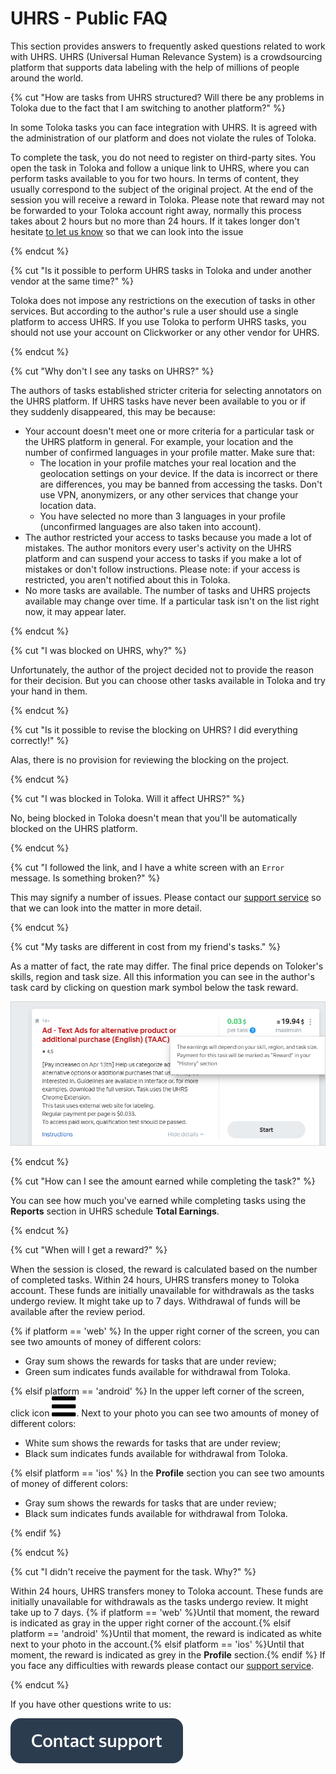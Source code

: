 # UHRS - Public FAQ

This section provides answers to frequently asked questions related to work with UHRS. UHRS (Universal Human Relevance System) is a crowdsourcing platform that supports data labeling with the help of millions of people around the world.

{% cut "How are tasks from UHRS structured? Will there be any problems in Toloka due to the fact that I am switching to another platform?" %}

In some Toloka tasks you can face integration with UHRS. It is agreed with the administration of our platform and does not violate the rules of Toloka.

To complete the task, you do not need to register on third-party sites. You open the task in Toloka and follow a unique link to UHRS, where you can perform tasks available to you for two hours. In terms of content, they usually correspond to the subject of the original project. At the end of the session you will receive a reward in Toloka. Please note that reward may not be forwarded to your Toloka account right away, normally this process takes about 2 hours but no more than 24 hours. If it takes longer don't hesitate [to let us know](troubleshooting/support.md#contact) so that we can look into the issue

{% endcut %}

{% cut "Is it possible to perform UHRS tasks in Toloka and under another vendor at the same time?" %}

Toloka does not impose any restrictions on the execution of tasks in other services. But according to the author's rule a user should use a single platform to access UHRS. If you use Toloka to perform UHRS tasks, you should not use your account on Clickworker or any other vendor for UHRS.

{% endcut %}

{% cut "Why don't I see any tasks on UHRS?" %}

The authors of tasks established stricter criteria for selecting annotators on the UHRS platform. If UHRS tasks have never been available to you or if they suddenly disappeared, this may be because:

- Your account doesn't meet one or more criteria for a particular task or the UHRS platform in general. For example, your location and the number of confirmed languages in your profile matter.
  Make sure that:
  - The location in your profile matches your real location and the geolocation settings on your device. If the data is incorrect or there are differences, you may be banned from accessing the tasks.
    Don't use VPN, anonymizers, or any other services that change your location data.
  - You have selected no more than 3 languages in your profile (unconfirmed languages are also taken into account).
- The author restricted your access to tasks because you made a lot of mistakes. The author monitors every user's activity on the UHRS platform and can suspend your access to tasks if you make a lot of mistakes or don't follow instructions. Please note: if your access is restricted, you aren't notified about this in Toloka.
- No more tasks are available. The number of tasks and UHRS projects available may change over time. If a particular task isn't on the list right now, it may appear later.

{% endcut %}

{% cut "I was blocked on UHRS, why?" %}

Unfortunately, the author of the project decided not to provide the reason for their decision. Вut you can choose other tasks available in Toloka and try your hand in them.

{% endcut %}

{% cut "Is it possible to revise the blocking on UHRS? I did everything correctly!" %}

Alas, there is no provision for reviewing the blocking on the project.

{% endcut %}

{% cut "I was blocked in Toloka. Will it affect UHRS?" %}

No, being blocked in Toloka doesn't mean that you'll be automatically blocked on the UHRS platform.

{% endcut %}

{% cut "I followed the link, and I have a white screen with an `Error` message. Is something broken?" %}

This may signify a number of issues. Please contact our [support service](troubleshooting/support.md#contact) so that we can look into the matter in more detail.

{% endcut %}

{% cut "My tasks are different in cost from my friend's tasks." %}

As a matter of fact, the rate may differ. The final price depends on Toloker's skills, region and task size. All this information you can see in the author's task card by clicking on question mark symbol below the task reward.

![](assets/cost.png)

{% endcut %}

{% cut "How can I see the amount earned while completing the task?" %}

You can see how much you've earned while completing tasks using the **Reports** section in UHRS schedule **Total Earnings**.

{% endcut %}

{% cut "When will I get a reward?" %}

When the session is closed, the reward is calculated based on the number of completed tasks. Within 24 hours, UHRS transfers money to Toloka account. These funds are initially unavailable for withdrawals as the tasks undergo review. It might take up to 7 days. Withdrawal of funds will be available after the review period.

{% if platform == 'web' %}
In the upper right corner of the screen, you can see two amounts of money of different colors:

* Gray sum shows the rewards for tasks that are under review;
* Green sum indicates funds available for withdrawal from Toloka.

{% elsif platform == 'android' %}
In the upper left corner of the screen, click icon ![](assets/menu.svg). Next to your photo you can see two amounts of money of different colors:

* White sum shows the rewards for tasks that are under review;
* Black sum indicates funds available for withdrawal from Toloka.

{% elsif platform == 'ios' %}
In the **Profile** section you can see two amounts of money of different colors:
* Gray sum shows the rewards for tasks that are under review;
* Black sum indicates funds available for withdrawal from Toloka.

{% endif %}

{% endcut %}

{% cut "I didn't receive the payment for the task. Why?" %}

Within 24 hours, UHRS transfers money to Toloka account. These funds are initially unavailable for withdrawals as the tasks undergo review. It might take up to 7 days. {% if platform == 'web' %}Until that moment, the reward is indicated as gray in the upper right corner of the account.{% elsif platform == 'android' %}Until that moment, the reward is indicated as white next to your photo in the account.{% elsif platform == 'ios' %}Until that moment, the reward is indicated as grey in the **Profile** section.{% endif %} If you face any difficulties with rewards please contact our [support service](troubleshooting/support.md#contact).

{% endcut %}

If you have other questions write to us:

[![](assets/buttons/contact-support.svg)](troubleshooting/support.md#contact)

